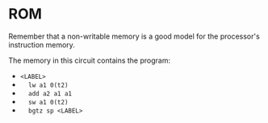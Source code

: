 # ROM

Remember that a non-writable memory is a good model for the processor's instruction memory.

The memory in this circuit contains the program:
- ```<LABEL>```  
- &nbsp;&nbsp;&nbsp;&nbsp;```lw a1 0(t2)```   
- &nbsp;&nbsp;&nbsp;&nbsp;```add a2 a1 a1```  
- &nbsp;&nbsp;&nbsp;&nbsp;```sw a1 0(t2)```  
- &nbsp;&nbsp;&nbsp;&nbsp;```bgtz sp <LABEL>```    

<div id="sheas_container_rom"><div style="width:100%; height:100%"><div class="loader"></div></div></div>
